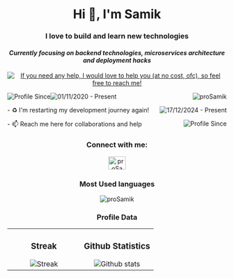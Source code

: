 <div align="center">
    
# Hi 👋, I'm Samik
### **I love to build and learn new technologies**
#### *Currently focusing on backend technologies, microservices architecture and deployment hacks*
<p>
<a href="https://linkedin.com/in/proSamik"><img src="https://img.shields.io/badge/If_you_need_any_help,_I_would_love_to_help_you_(at_no_cost,_ofc),_so_feel_free_to_reach_me!-black" alt="If you need any help, I would love to help you (at no cost, ofc), so feel free to reach me!" /></a>
</p>

    
</div>

<!-- About me -->
<p>
<img src="https://img.shields.io/badge/Profile%20Since-red" alt="Profile Since" /><img src="https://img.shields.io/badge/01--Nov--2020-grey" alt="01/11/2020 - Present" /> <img align="right" src="https://komarev.com/ghpvc/?username=proSamik&label=Profile%20views&color=2363F7&style=flat" alt="proSamik" />
</p>

<p>
- ♻️ I'm restarting my development journey again! <img align="right" src="https://img.shields.io/badge/17--Dec--2024-Present-red" alt="17/12/2024 - Present" />
</p>

<p>
- 📫 Reach me here for collaborations and help <a href="mailto:dev.samikc@gmail.com"><img align="right" src="https://img.shields.io/badge/dev.samikc@gmail.com-red" alt="Profile Since" /></a>
</p>


<!-- Social Media Links -->

<h3 align="center">Connect with me:</h3>
<p align="center">
<a href="https://linkedin.com/in/proSamik" target="blank">
  <img align="center" src="https://raw.githubusercontent.com/rahuldkjain/github-profile-readme-generator/master/src/images/icons/Social/linked-in-alt.svg" alt="proSamik" height="30" width="40" />
  </a>
</p>

<!-- Most Used languages -->
<div align="center">
  
### Most Used languages
<p><img align="center" src="https://github-readme-stats.vercel.app/api/top-langs?username=proSamik&theme=react&show_icons=true&locale=en&layout=compact" alt="proSamik" /></p>
</div>

<div align="center">
  
### Profile Data
<table width="100%" border="0" style="border: none">
  <tr style="border: none">
    <td width="50%" align="center" style="border: none">
      <h3>Streak</h3>
       <img src="https://streak-stats.demolab.com?user=proSamik&theme=youtube-dark&border_radius=5&date_format=j%20M%5B%20Y%5D&mode=weekly&hide_longest_streak=true" alt="Streak" />
    </td>
    <td width="50%" align="center" style="border: none">
      <h3>Github Statistics</h3>
      <img src="https://github-readme-stats.vercel.app/api?username=proSamik&theme=react&show_icons=true&locale=en" alt="Github stats" />
    </td>
  </tr>
</table>
</div>


<!-- Trophy 
<hr/>

<div align="center">
  <a align="center" href="https://github.com/ryo-ma/github-profile-trophy" title="Go to Source">
    <img align="center" width=100% src="https://github-profile-trophy.vercel.app/?username=proSamik&theme=onedark&column=7" alt="proSamik" />
  </a>
</div>
-->

